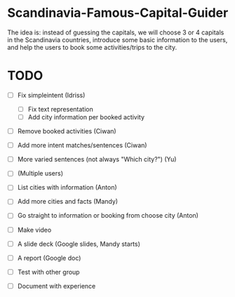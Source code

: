 # Scandinavia-Famous-Capital-Guider
The idea is: instead of guessing the capitals, we will choose 3 or 4 capitals in the Scandinavia countries, introduce some basic information to the users, and help the users to book some activities/trips to the city.

# TODO
 - [ ] Fix simpleintent (Idriss)
    - [ ] Fix text representation
    - [ ] Add city information per booked activity
    
 - [ ] Remove booked activities (Ciwan)
 - [ ] Add more intent matches/sentences (Ciwan)
 - [ ] More varied sentences (not always "Which city?") (Yu)
 - [ ] (Multiple users)
 - [ ] List cities with information (Anton)
 - [ ] Add more cities and facts (Mandy)
 - [ ] Go straight to information or booking from choose city (Anton)
 
 - [ ] Make video
 - [ ] A slide deck (Google slides, Mandy starts)
 - [ ] A report (Google doc)
 - [ ] Test with other group
 - [ ] Document with experience 
